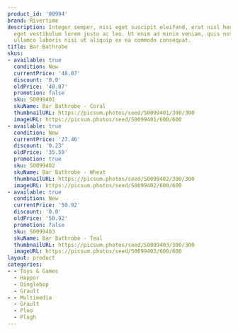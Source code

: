 ```yaml
---
product_id: '00994'
brand: Rivertime
description: Integer semper, nisi eget suscipit eleifend, erat nisl hendrerit justo,
  eget vestibulum lorem justo ac leo. Ut enim ad minim veniam, quis nostrud exercitation
  ullamco laboris nisi ut aliquip ex ea commodo consequat.
title: Bar Bathrobe
skus:
- available: true
  condition: New
  currentPrice: '48.07'
  discount: '0.0'
  oldPrice: '48.07'
  promotion: false
  sku: S0099401
  skuName: Bar Bathrobe - Coral
  thumbnailURL: https://picsum.photos/seed/S0099401/300/300
  imageURL: https://picsum.photos/seed/S0099401/600/600
- available: true
  condition: New
  currentPrice: '27.46'
  discount: '0.23'
  oldPrice: '35.59'
  promotion: true
  sku: S0099402
  skuName: Bar Bathrobe - Wheat
  thumbnailURL: https://picsum.photos/seed/S0099402/300/300
  imageURL: https://picsum.photos/seed/S0099402/600/600
- available: true
  condition: New
  currentPrice: '50.92'
  discount: '0.0'
  oldPrice: '50.92'
  promotion: false
  sku: S0099403
  skuName: Bar Bathrobe - Teal
  thumbnailURL: https://picsum.photos/seed/S0099403/300/300
  imageURL: https://picsum.photos/seed/S0099403/600/600
layout: product
categories:
- - Toys & Games
  - Happor
  - Dinglebop
  - Grault
- - Multimedia
  - Grault
  - Ploo
  - Plugh
---
```

